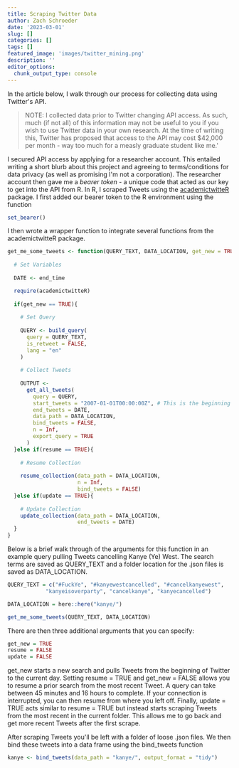 ```yaml
---
title: Scraping Twitter Data
author: Zach Schroeder
date: '2023-03-01'
slug: []
categories: []
tags: []
featured_image: 'images/twitter_mining.png'
description: ''
editor_options: 
  chunk_output_type: console
---
```




In the article below, I walk through our process for collecting data using Twitter's API. 

>NOTE: I collected data prior to Twitter changing API access. As such, much (if not all) of this information may not be useful to you if you wish to use Twitter data in your own research. At the time of writing this, Twitter has proposed that access to the API may cost $42,000 per month - way too much for a measly graduate student like me.'

I secured API access by applying for a researcher account. This entailed writing a short blurb about this project and agreeing to terms/conditions for data privacy (as well as promising I'm not a corporation). The researcher account then gave me a *bearer token* - a unique code that acted as our key to get into the API from R. 
In R, I scraped Tweets using the [academictwitteR](https://github.com/cjbarrie/academictwitteR) package. 
I first added our bearer token to the R environment using the function


```r
set_bearer()
```

I then wrote a wrapper function to integrate several functions from the academictwitteR package. 


```r
get_me_some_tweets <- function(QUERY_TEXT, DATA_LOCATION, get_new = TRUE, resume = FALSE, update = FALSE, end_time = Sys.time()){
  
  # Set Variables
  
  DATE <- end_time

  require(academictwitteR)
  
  if(get_new == TRUE){
    
    # Set Query
    
    QUERY <- build_query(
      query = QUERY_TEXT,
      is_retweet = FALSE,
      lang = "en"
    )
  
    # Collect Tweets
    
    OUTPUT <-
      get_all_tweets(
        query = QUERY,
        start_tweets = "2007-01-01T00:00:00Z", # This is the beginning of Twitter
        end_tweets = DATE,
        data_path = DATA_LOCATION,
        bind_tweets = FALSE,
        n = Inf,
        export_query = TRUE
      )
  }else if(resume == TRUE){
    
    # Resume Collection
    
    resume_collection(data_path = DATA_LOCATION,
                      n = Inf,
                      bind_tweets = FALSE)
  }else if(update == TRUE){
    
    # Update Collection
    update_collection(data_path = DATA_LOCATION, 
                      end_tweets = DATE)
  }
}
```

Below is a brief walk through of the arguments for this function in an example query pulling Tweets cancelling Kanye (Ye) West. The search terms are saved as QUERY_TEXT and a folder location for the .json files is saved as DATA_LOCATION.


```r
QUERY_TEXT = c("#FuckYe", "#kanyewestcancelled", "#cancelkanyewest",
            "kanyeisoverparty", "cancelkanye", "kanyecancelled")

DATA_LOCATION = here::here("kanye/")

get_me_some_tweets(QUERY_TEXT, DATA_LOCATION)
```

There are then three additional arguments that you can specify:


```r
get_new = TRUE
resume = FALSE 
update = FALSE
```

get_new starts a new search and pulls Tweets from the beginning of Twitter to the current day. Setting resume = TRUE and get_new = FALSE allows you to resume a prior search from the most recent Tweet. A query can take between 45 minutes and 16 hours to complete. If your connection is interrupted, you can then resume from where you left off. Finally, update = TRUE acts similar to resume = TRUE but instead starts scraping Tweets from the most recent in the current folder. This allows me to go back and get more recent Tweets after the first scrape.

After scraping Tweets you'll be left with a folder of loose .json files. We then bind these tweets into a data frame using the bind_tweets function


```r
kanye <- bind_tweets(data_path = "kanye/", output_format = "tidy")
```



